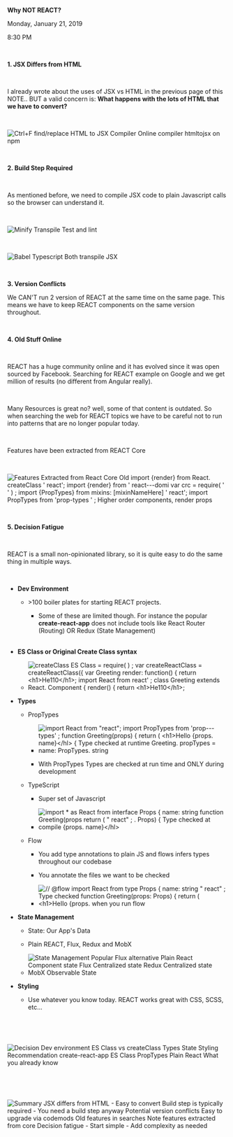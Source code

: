 **Why NOT REACT?**

Monday, January 21, 2019

8:30 PM

 

**1. JSX Differs from HTML**

 

I already wrote about the uses of JSX vs HTML in the previous page of this NOTE.. BUT a valid concern is: **What happens with the lots of HTML that we have to convert?**

 

![Ctrl+F find/replace HTML to JSX Compiler Online compiler htmltojsx on npm ](002_Why_NOT_REACT-_000.png)

 

**2. Build Step Required**

 

As mentioned before, we need to compile JSX code to plain Javascript calls so the browser can understand it.

 

![Minify Transpile Test and lint ](002_Why_NOT_REACT-_001.png)

 

![Babel Typescript Both transpile JSX ](002_Why_NOT_REACT-_002.png)

 

**3. Version Conflicts**

We CAN\'T run 2 version of REACT at the same time on the same page. This means we have to keep REACT components on the same version throughout.

 

**4. Old Stuff Online**

 

REACT has a huge community online and it has evolved since it was open sourced by Facebook. Searching for REACT example on Google and we get million of results (no different from Angular really).

 

Many Resources is great no? well, some of that content is outdated. So when searching the web for REACT topics we have to be careful not to run into patterns that are no longer popular today.

 

Features have been extracted from REACT Core

 

![Features Extracted from React Core Old import {render} from React. createClass \' react\'; import {render} from \' react---domi var crc = require( \' \' ) ; import {PropTypes} from mixins: \[mixinNameHere\] \' react\'; import PropTypes from \'prop-types \' ; Higher order components, render props ](002_Why_NOT_REACT-_003.png)

 

**5. Decision Fatigue**

 

REACT is a small non-opinionated library, so it is quite easy to do the same thing in multiple ways.

 

-   **Dev Environment**

    -   \>100 boiler plates for starting REACT projects.

        -   Some of these are limited though. For instance the popular **create-react-app** does not include tools like React Router (Routing) OR Redux (State Management)\
             

-   **ES Class or Original Create Class syntax**

    -   ![createClass ES Class = require( ) ; var createReactClass = createReactClass({ var Greeting render: function() { return \<h1\>He110\</h1\>; import React from react\' ; class Greeting extends React. Component { render() { return \<h1\>He110\</h1\>; ](002_Why_NOT_REACT-_004.png)

-   **Types**

    -   PropTypes

        -   ![import React from \"react\"; import PropTypes from \'prop---types\' ; function Greeting(props) { return ( \<h1\>Hello {props. name}\</hl\> { Type checked at runtime Greeting. propTypes = name: PropTypes. string ](002_Why_NOT_REACT-_005.png)

        -   With PropTypes Types are checked at run time and ONLY during development

    -   TypeScript

        -   Super set of Javascript

        -   ![import \* as React from interface Props { name: string function Greeting(props return ( \" react\" ; . Props) { Type checked at compile {props. name}\</hl\> ](002_Why_NOT_REACT-_006.png)

    -   Flow

        -   You add type annotations to plain JS and flows infers types throughout our codebase

        -   You annotate the files we want to be checked

        -   ![// \@flow import React from type Props { name: string \" react\" ; Type checked function Greeting(props: Props) { return ( \<h1\>HeIIo {props. when you run flow ](002_Why_NOT_REACT-_007.png)

-   **State Management**

    -   State: Our App\'s Data

    -   Plain REACT, Flux, Redux and MobX

    -   ![State Management Popular Flux alternative Plain React Component state Flux Centralized state Redux Centralized state MobX Observable State ](002_Why_NOT_REACT-_008.png)

-   **Styling**

    -   Use whatever you know today. REACT works great with CSS, SCSS, etc...

 

 

![Decision Dev environment ES Class vs createClass Types State Styling Recommendation create-react-app ES Class PropTypes Plain React What you already know ](002_Why_NOT_REACT-_009.png)

 

 

![Summary JSX differs from HTML - Easy to convert Build step is typically required - You need a build step anyway Potential version conflicts Easy to upgrade via codemods Old features in searches Note features extracted from core Decision fatigue - Start simple - Add complexity as needed ](002_Why_NOT_REACT-_010.png)

 
